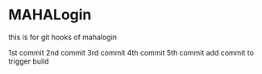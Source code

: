 # MAHALogin
this is for git hooks  of mahalogin

1st commit
2nd commit
3rd commit
4th commit
5th commit
add commit to trigger build
